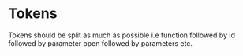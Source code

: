 # Tokens
Tokens should be split as much as possible i.e function followed by id followed by parameter open followed by parameters etc.